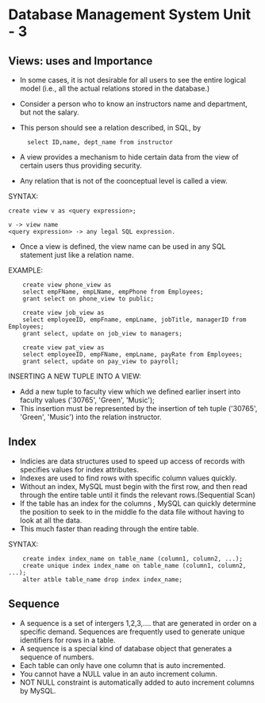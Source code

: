 # Database Management System Unit - 3 #

## Views: uses and Importance ##

- In some cases, it is not desirable for all users to see the entire logical model (i.e., all the actual relations stored in the database.)
- Consider a person who to know an instructors name and department, but not the salary.
- This person should see a relation described, in SQL, by

        select ID,name, dept_name from instructor

- A view provides a mechanism to hide certain data from the view of certain users thus providing security.
- Any relation that is not of the coonceptual level is called a view.

SYNTAX:

    create view v as <query expression>;

    v -> view name
    <query expression> -> any legal SQL expression.

- Once a view is defined, the view name can be used in any SQL statement just like a relation name.

EXAMPLE:

        create view phone_view as 
        select empFName, empLName, empPhone from Employees;
        grant select on phone_view to public;

        create view job_view as 
        select employeeID, empFname, empLname, jobTitle, managerID from Employees;
        grant select, update on job_view to managers;

        create view pat_view as 
        select employeeID, empFName, empLname, payRate from Employees;
        grant select, update on pay_view to payroll;

INSERTING A NEW TUPLE INTO A VIEW:

- Add a new tuple to faculty view which we defined earlier
    insert into faculty values ('30765', 'Green', 'Music');
- This insertion must be represented by the insertion of teh tuple ('30765', 'Green', 'Music') into the relation instructor.

## Index ##

- Indicies are data structures used to speed up access of records with specifies values for index attributes.
- Indexes are used to find rows with specific column values quickly.
- Without an index, MySQL must begin with the first row, and then read through the entire table until it finds the relevant rows.(Sequential Scan)
- If the table has an index for the columns , MySQL can quickly determine the position to seek to in the middle fo the data file without having to look at all the data.
- This much faster than reading through the entire table.

SYNTAX:

        create index index_name on table_name (column1, column2, ...);
        create unique index index_name on table_name (column1, column2, ...);
        alter atble table_name drop index index_name;

## Sequence ##

- A sequence is a set of intergers 1,2,3,.... that are generated in order on a specific demand. Sequences are frequently used to generate unique identifiers for rows in a table.
- A sequence is a special kind of database object that generates a sequence of numbers.
- Each table can only have one column that is auto incremented.
- You cannot have a NULL value in an auto increment column.
- NOT NULL constraint is automatically added to auto increment columns by MySQL.
